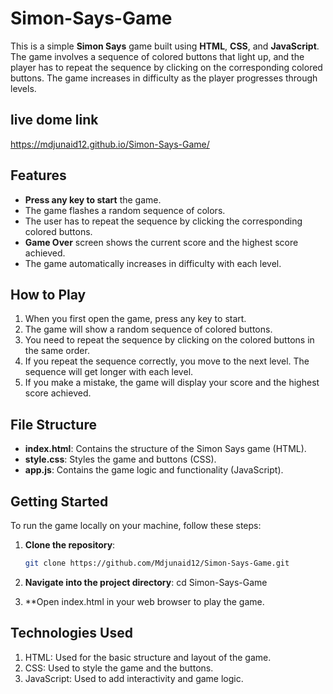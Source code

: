 # Simon-Says-Game

This is a simple **Simon Says** game built using **HTML**, **CSS**, and **JavaScript**. The game involves a sequence of colored buttons that light up, and the player has to repeat the sequence by clicking on the corresponding colored buttons. The game increases in difficulty as the player progresses through levels.

## live dome link
   https://mdjunaid12.github.io/Simon-Says-Game/

## Features

- **Press any key to start** the game.
- The game flashes a random sequence of colors.
- The user has to repeat the sequence by clicking the corresponding colored buttons.
- **Game Over** screen shows the current score and the highest score achieved.
- The game automatically increases in difficulty with each level.

## How to Play

1. When you first open the game, press any key to start.
2. The game will show a random sequence of colored buttons.
3. You need to repeat the sequence by clicking on the colored buttons in the same order.
4. If you repeat the sequence correctly, you move to the next level. The sequence will get longer with each level.
5. If you make a mistake, the game will display your score and the highest score achieved.

## File Structure

- **index.html**: Contains the structure of the Simon Says game (HTML).
- **style.css**: Styles the game and buttons (CSS).
- **app.js**: Contains the game logic and functionality (JavaScript).

## Getting Started

To run the game locally on your machine, follow these steps:

1. **Clone the repository**:
   ```bash
   git clone https://github.com/Mdjunaid12/Simon-Says-Game.git

2. **Navigate into the project directory**:
   cd Simon-Says-Game

3. **Open index.html in your web browser to play the game.

## Technologies Used

  1.  HTML: Used for the basic structure and layout of the game.
  2.  CSS: Used to style the game and the buttons.
  3.  JavaScript: Used to add interactivity and game logic.
     
   

